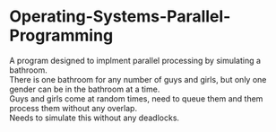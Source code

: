 # Operating-Systems-Parallel-Programming

A program designed to implment parallel processing by simulating a bathroom.  
There is one bathroom for any number of guys and girls, but only one gender can be in the bathroom at a time.  
Guys and girls come at random times, need to queue them and them process them without any overlap.  
Needs to simulate this without any deadlocks. 

